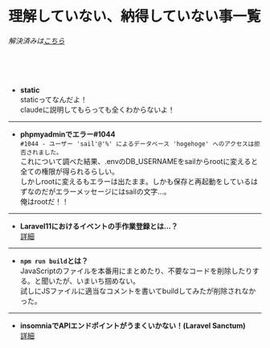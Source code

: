 # 理解していない、納得していない事一覧
###### 解決済みは[こちら](https://github.com/suzukidog/TIL/blob/main/UnderstoodConcepts.md)
<br>
<br>


- **static**
<br>staticってなんだよ！
<br>claudeに説明してもらっても全くわからないよ！
***


- **phpmyadminでエラー#1044**
<br>`#1044 - ユーザー 'sail'@'%' によるデータベース 'hogehoge' へのアクセスは拒否されました。`
<br>これについて調べた結果、.envのDB_USERNAMEをsailからrootに変えると全ての権限が得られるらしい。
<br>しかしrootに変えるもエラーは出たまま。しかも保存と再起動をしているはずなのだがエラーメッセージにはsailの文字…。
<br>俺はrootだ！！

***
- **Laravel11におけるイベントの手作業登録とは…？**
<br>[詳細](https://qiita.com/suzukidog/items/510ac8193b67aec71467#%E7%96%91%E5%95%8Fevent-listener)

***
- **`npm run build`とは？**
<br>JavaScriptのファイルを本番用にまとめたり、不要なコードを削除したりする。と聞いたが、いまいち掴めない。
<br>試しにJSファイルに適当なコメントを書いてbuildしてみたが削除されなかった。

***
- **insomniaでAPIエンドポイントがうまくいかない！(Laravel Sanctum)**
<br>[詳細](https://qiita.com/suzukidog/items/eb1c51a2ed979ce5b5fe)



<!-- 今の所ナイヨ！ -->
<!--
- **タイトル**
説明
<br>説明
-->
